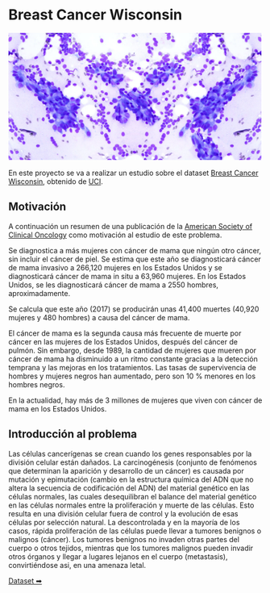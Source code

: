 # Breast Cancer Wisconsin

![Breast Cancer](./img/breast-cancer-banner.png)

En este proyecto se va a realizar un estudio sobre el dataset [Breast Cancer Wisconsin](https://archive.ics.uci.edu/ml/datasets/Breast+Cancer+Wisconsin+%28Original%29), obtenido de [UCI](https://archive.ics.uci.edu/ml/index.php).

## Motivación

A continuación un resumen de una publicación de la [American Society of Clinical Oncology](https://www.cancer.net/es/tipos-de-c%C3%A1ncer/c%C3%A1ncer-de-mama/estad%C3%ADsticas) como motivación al estudio de este problema.

Se diagnostica a más mujeres con cáncer de mama que ningún otro cáncer, sin incluir el cáncer de piel. Se estima que este año se diagnosticará cáncer de mama invasivo a 266,120 mujeres en los Estados Unidos y se diagnosticará cáncer de mama in situ a 63,960 mujeres. En los Estados Unidos, se les diagnosticará cáncer de mama a 2550 hombres, aproximadamente.

Se calcula que este año (2017) se producirán unas 41,400 muertes (40,920 mujeres y 480 hombres) a causa del cáncer de mama.

El cáncer de mama es la segunda causa más frecuente de muerte por cáncer en las mujeres de los Estados Unidos, después del cáncer de pulmón. Sin embargo, desde 1989, la cantidad de mujeres que mueren por cáncer de mama ha disminuido a un ritmo constante gracias a la detección temprana y las mejoras en los tratamientos. Las tasas de supervivencia de hombres y mujeres negros han aumentado, pero son 10 % menores en los hombres negros.

En la actualidad, hay más de 3 millones de mujeres que viven con cáncer de mama en los Estados Unidos.

## Introducción al problema

Las células cancerígenas se crean cuando los genes responsables por la división celular están dañados. La carcinogénesis (conjunto de fenómenos que determinan la aparición y desarrollo de un cáncer) es causada por mutación y epimutación (cambio en la estructura química del ADN que no altera la secuencia de codificación del ADN) del material genético en las células normales, las cuales desequilibran el balance del material genético en las células normales entre la proliferación y muerte de las células. Esto resulta en una división celular fuera de control y la evolución de esas células por selección natural. La descontrolada y en la mayoría de los casos, rápida proliferación de las células puede llevar a tumores benignos o malignos (cáncer). Los tumores benignos no invaden otras partes del cuerpo o otros tejidos, mientras que los tumores malignos pueden invadir otros órganos y llegar a lugares lejanos en el cuerpo (metastasis), convirtiéndose asi, en una amenaza letal.

<!--
Cancer cells are created when the genes responsible for regulating [cell division](https://en.wikipedia.org/wiki/Cell_division "Cell division") are damaged. Carcinogenesis is caused by mutation and epimutation of the genetic material of normal cells, which upsets the normal balance between proliferation and cell death. This results in uncontrolled cell division and the [evolution of those cells](https://en.wikipedia.org/wiki/Somatic_evolution_in_cancer "Somatic evolution in cancer") by [natural selection](https://en.wikipedia.org/wiki/Natural_selection "Natural selection") in the body. The uncontrolled and often rapid proliferation of cells can lead to benign or malignant tumours (cancer). [Benign tumors](https://en.wikipedia.org/wiki/Benign_tumor "Benign tumor") do not spread to other parts of the body or invade other tissues. [Malignant tumors](https://en.wikipedia.org/wiki/Malignant_tumor) can invade other organs, spread to distant locations ([metastasis](https://en.wikipedia.org/wiki/Metastasis "Metastasis")) and become life-threatening.
-->

[Dataset ➡](./2_dataset.md)

 